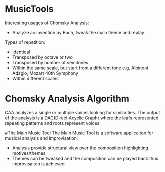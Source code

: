 # MusicTools

Interesting usages of Chomsky Analysis:
- Analyze an invention by Bach, tweak the main theme and replay

Types of repetition:
- Identical
- Transposed by octave or two
- Transposed by number of semitones
- Within the same scale, but start from a different tone e.g. Albinoni Adagio, Mozart 40th Symphony
- Within different scales

# Chomsky Analysis Algorithm
CAA analyzes a single or multiple voices looking for similarities. The output of the analysis is a DAG(Direct Acyclic Graph) where the leafs represented repeating patterns and roots represent voices.

#The Main Music Tool
The Main Music Tool is a software applicaiton for musical analysis and improvisation:
- Analysis provide structural view over the composition highlighting motives/themes
- Themes can be tweaked and the composition can be played back thus improvisaiton is achieved
